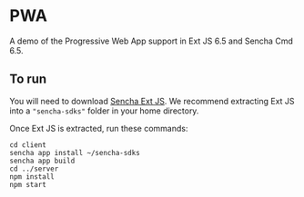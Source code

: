 # PWA

A demo of the Progressive Web App support in Ext JS 6.5 and Sencha Cmd 6.5.

## To run

You will need to download [Sencha Ext JS](https://www.sencha.com/products/extjs). We
recommend extracting Ext JS into a `"sencha-sdks"` folder in your home directory.

Once Ext JS is extracted, run these commands:

    cd client
    sencha app install ~/sencha-sdks
    sencha app build
    cd ../server
    npm install
    npm start
